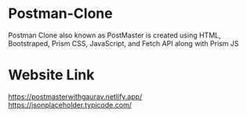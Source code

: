 # Postman-Clone
Postman Clone also known as PostMaster is created using HTML, Bootstraped, Prism CSS, JavaScript, and Fetch API along with Prism JS
# Website Link
https://postmasterwithgaurav.netlify.app/
https://jsonplaceholder.typicode.com/

